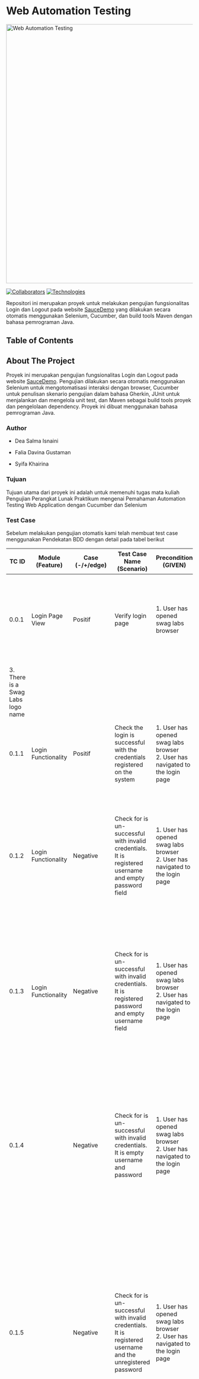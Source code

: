 # Web Automation Testing 
<img src="https://drive.google.com/uc?id=1O5vMZ6EybOVWGQKiRE-PSjZf1U0k4y_3" alt="Web Automation Testing" width="700">

[![Collaborators](https://img.shields.io/badge/Collaborators-Falia%20Davina%20%7C%20Dea%20Salma%20%7C%20Syifa%20Khairina-blue)](https://github.com/deasalmaisnaini)
[![Technologies](https://img.shields.io/badge/Technologies-Selenium%20%7C%20Cucumber%20%7C%20Maven%20%7C%20Java%20%7C%JUnit-red)](https://github.com/deasalmaisnaini/WebAutomationTesting)

Repositori ini merupakan proyek untuk melakukan pengujian fungsionalitas Login dan Logout pada website [SauceDemo](https://www.saucedemo.com/) yang dilakukan secara otomatis menggunakan Selenium, Cucumber, dan build tools Maven dengan bahasa pemrograman Java.

<!-- TABLE OF CONTENTS -->
## Table of Contents



<!-- ABOUT THE PROJECT -->
## About The Project
Proyek ini merupakan pengujian fungsionalitas Login dan Logout pada website [SauceDemo](https://www.saucedemo.com/). Pengujian dilakukan secara otomatis menggunakan Selenium untuk mengotomatisasi interaksi dengan browser, Cucumber untuk penulisan skenario pengujian dalam bahasa Gherkin, JUnit untuk menjalankan dan mengelola unit test, dan Maven sebagai build tools proyek dan pengelolaan dependency. Proyek ini dibuat menggunakan bahasa pemrograman Java.

### Author
- Dea Salma Isnaini
  
- Falia Davina Gustaman 
  
- Syifa Khairina 

### Tujuan
Tujuan utama dari proyek ini adalah untuk memenuhi tugas mata kuliah Pengujian Perangkat Lunak Praktikum mengenai Pemahaman Automation Testing Web
Application dengan Cucumber dan Selenium

### Test Case
Sebelum melakukan pengujian otomatis kami telah membuat test case menggunakan Pendekatan BDD dengan detail pada tabel berikut 

| TC ID | Module (Feature) | Case (-/+/edge) | Test Case Name (Scenario) | Precondition (GIVEN) | Steps to execute (WHEN) | Test Data | Expected Result (THEN) |
|--------------|------------------|-----------------|----------------------------|----------------------|-------------------------|-----------|------------------------|
| 0.0.1 | Login Page View | Positif         | Verify login page          | 1. User has opened swag labs browser | 1. User has opened swag labs browser | |1. There are fields for inputting username and password that have not been filled in<br>2. There is a green Login Button<br>
3. There is a Swag Labs logo name |
| 0.1.1        | Login Functionality                 | Positif         | Check the login is successful with the credentials registered on the system | 1. User has opened swag labs browser<br>2. User has navigated to the login page | 1. User enters username & password<br>2. User clicks on login button | - Username: standard_user<br>- Password: secret_sauce | User should be able to see Dashboard page |
| 0.1.2        |  Login Functionality                | Negative        | Check for is un-successful with invalid credentials. It is registered username and empty password field | 1. User has opened swag labs browser<br>2. User has navigated to the login page | 1. User enters username & password<br>2. User clicks on login button | - Username: standard_user<br>- Password: | - Showing symbol red x in the password field<br>- Showing Error message "You need Password"<br>- Stay on the login page<br>- The label and border in the password field are red |
| 0.1.3        | Login Functionality                 | Negative        | Check for is un-successful with invalid credentials. It is registered password and empty username field | 1. User has opened swag labs browser<br>2. User has navigated to the login page | 1. User enters username & password<br>2. User clicks on login button | - Username: <br>- Password: secret_sauce | - Showing symbol red x in the username field<br>- Showing Error message "You need Username"<br>- Stay on the login page<br>- The label and border in the username field are red |
| 0.1.4        |                  | Negative        | Check for is un-successful with invalid credentials. It is empty username and password | 1. User has opened swag labs browser<br>2. User has navigated to the login page | 1. User enters username & password<br>2. User clicks on login button | - Username: <br>- Password: | - Showing symbol red x in the username field and password field<br>- Showing Error message "You need Username & Password"<br>- Stay on the login page<br>- The label and border in the username field and password field are red |
| 0.1.5        |                  | Negative        | Check for is un-successful with invalid credentials. It is registered username and the unregistered password | 1. User has opened swag labs browser<br>2. User has navigated to the login page | 1. User enters username & password<br>2. User clicks on login button | - Username: standard_user<br>- Password: secret | - Showing symbol red x in the username field and password field<br>- Showing Error message "Username and password do not match any user in this service"<br>- Stay on the login page<br>- The label and border in the username field and password field are red |
| 0.1.6        |                  | Negative        | Check for is un-successful with invalid credentials. It is unregistered username and the registered password | 1. User has opened swag labs browser<br>2. User has navigated to the login page | 1. User enters username & password<br>2. User clicks on login button | - Username: standard<br>- Password: secret_sauce | - Showing symbol red x in the username field and password field<br>- Showing Error message "Username and password do not match any user in this service"<br>- Stay on the login page<br>- The label and border in the username field and password field are red |
| 0.1.7        |                  | Negative        | Check for is un-successful with invalid credentials. It is unregistered username and password | 1. User has opened swag labs browser<br>2. User has navigated to the login page | 1. User enters username & password<br>2. User clicks on login button | - Username: standard<br>- Password: secret | - Showing symbol red x in the username field and password field<br>- Showing Error message "Username and password do not match any user in this service"<br>- Stay on the login page<br>- The label and border in the username field and password field are red |
| 0.2          | Logout           | Functionality   |                            |                        |                           |           |                        |
| 0.2.1        |                  | Positive        | Verify if logout is successful | 1. User has opened swag labs browser<br>2. User has logged in to swag labs | 1. User clicks on hamburger icon at top left corner<br>2. User clicks on logout button | | User should be able to log out successfully |



